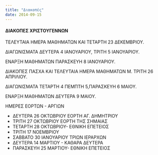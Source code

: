 ```yaml
---
title: "Διακοπές"
date: 2014-09-15
---
```


#### ΔΙΑΚΟΠΕΣ ΧΡΙΣΤΟΥΓΕΝΝΩΝ
ΤΕΛΕΥΤΑΙΑ ΗΜΕΡΑ ΜΑΘΗΜΑΤΩΝ KAI ΤΕΤΑΡΤΗ 23 ΔΕΚΕΜΒΡΙΟΥ.

ΔΙΑΓΩΝΙΣΜΑΤΑ
ΔΕΥΤΕΡΑ 4 ΙΑΝΟΥΑΡΙΟΥ, ΤΡΙΤΗ 5 ΙΑΝΟΥΑΡΙΟΥ.

ΕΝΑΡΞΗ ΜΑΘΗΜΑΤΩΝ
ΠΑΡΑΣΚΕΥΗ 8 ΙΑΝΟΥΑΡΙΟΥ.

ΔΙΑΚΟΠΕΣ ΠΑΣΧΑ ΚΑΙ ΤΕΛΕΥΤΑΙΑ ΗΜΕΡΑ ΜΑΘΗΜΑΤΩΝ
Μ. ΤΡΙΤΗ 26 ΑΠΡΙΛΙΟΥ.

ΔΙΑΓΩΝΙΣΜΑΤΑ
TEΤΑΡΤΗ 4 ΠΕΜΠΤΗ 5,ΠΑΡΑΣΚΕΥΗ 6 ΜΑΙΟΥ.

ΕΝΑΡΞΗ ΜΑΘΗΜΑΤΩΝ
ΔΕΥΤΕΡΑ 9 ΜΑΙΟΥ.

ΗΜΕΡΕΣ ΕΟΡΤΩΝ - ΑΡΓΙΩΝ
- ΔΕΥΤΕΡΑ 26 ΟΚΤΩΒΡΙΟΥ ΕΟΡΤΗ ΑΓ. ΔΗΜΗΤΡΙΟΥ
- ΤΡΙΤΗ 27 ΟΚΤΩΒΡΙΟΥ ΕΟΡΤΗ ΤΗΣ ΣΗΜΑΙΑΣ
- ΤΕΤΑΡΤΗ 28 ΟΚΤΩΒΡΙΟΥ- ΕΘΝΙΚΗ ΕΠΕΤΕΙΟΣ
- ΤΡΙΤΗ 17 ΝΟΕΜΒΡΙΟΥ
- ΣΑΒΒΑΤΟ 30 ΙΑΝΟΥΑΡΙΟΥ ΤΡΙΩΝ ΙΕΡΑΡΧΩΝ
- ΔΕΥΤΕΡΑ 14 ΜΑΡΤΙΟΥ - ΚΑΘΑΡΑ ΔΕΥΤΕΡΑ
- ΠΑΡΑΣΚΕΥΗ 25 ΜΑΡΤΙΟΥ- ΕΘΝΙΚΗ ΕΠΕΤΕΙΟΣ
